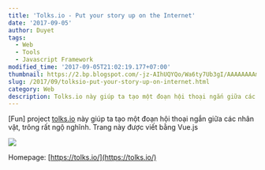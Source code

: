 ```yaml
---
title: 'Tolks.io - Put your story up on the Internet'
date: '2017-09-05'
author: Duyet
tags:
  - Web
  - Tools
  - Javascript Framework
modified_time: '2017-09-05T21:02:19.177+07:00'
thumbnail: https://2.bp.blogspot.com/-jz-AIhUQYQo/Wa6ty7Ub3gI/AAAAAAAAmzA/CudLd1IAa84CumHooJr9Wxvcs3dOW1eBwCLcBGAs/s1600/threesome.gif
slug: /2017/09/tolksio-put-your-story-up-on-internet.html
category: Web
description: Tolks.io này giúp ta tạo một đoạn hội thoại ngắn giữa các nhân vật, trông rất ngộ nghĩnh. Trang này được viết bằng Vue.js
---
```


[Fun] project [tolks.io](http://tolks.io/) này giúp ta tạo một đoạn hội thoại ngắn giữa các nhân vật, trông rất ngộ nghĩnh. Trang này được viết bằng Vue.js

[![](https://2.bp.blogspot.com/-jz-AIhUQYQo/Wa6ty7Ub3gI/AAAAAAAAmzA/CudLd1IAa84CumHooJr9Wxvcs3dOW1eBwCLcBGAs/s1600/threesome.gif)](https://tolks.io/#!/tolk/-KtHHDSNQ35y0Y_KZQvv)

Homepage: [https://tolks.io/](https://tolks.io/)
